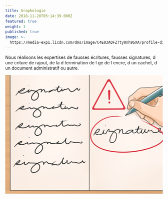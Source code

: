 ```yaml
---
title: Graphologie
date: 2018-11-28T05:14:39.000Z
featured: true
weight: 1
published: true
image: >-
  https://media-exp1.licdn.com/dms/image/C4E03AQFZTty0nh9SXA/profile-displayphoto-shrink_800_800/0?e=1608163200&v=beta&t=K9UUvEPZCXwF3Z6J5HeCDqk9os9771OhOgsWZMU9hYg
---
```


Nous réalisons les expertises de fausses écritures, fausses signatures, d une criture de rajout, de la d termination de l ge de l encre, d un cachet,  d un document administratif ou autre.

![Graphologie Services](/images/6271c2e8b63847324d4d0c9413c5934e.jpg)

